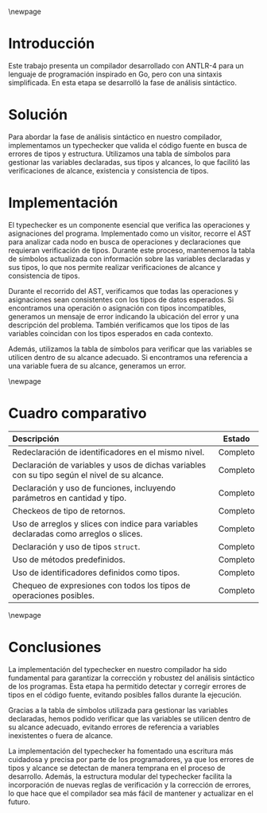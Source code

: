 \newpage

# Introducción

Este trabajo presenta un compilador desarrollado con ANTLR-4 para un lenguaje de
programación inspirado en Go, pero con una sintaxis simplificada. En esta etapa se
desarrolló la fase de análisis sintáctico.

# Solución

Para abordar la fase de análisis sintáctico en nuestro compilador, implementamos un
typechecker que valida el código fuente en busca de errores de tipos y estructura.
Utilizamos una tabla de símbolos para gestionar las variables declaradas, sus tipos y
alcances, lo que facilitó las verificaciones de alcance, existencia y consistencia de
tipos.

# Implementación

El typechecker es un componente esencial que verifica las operaciones y asignaciones
del programa. Implementado como un visitor, recorre el AST para analizar cada nodo en
busca de operaciones y declaraciones que requieran verificación de tipos. Durante
este proceso, mantenemos la tabla de símbolos actualizada con información sobre las
variables declaradas y sus tipos, lo que nos permite realizar verificaciones de
alcance y consistencia de tipos.

Durante el recorrido del AST, verificamos que todas las operaciones y asignaciones
sean consistentes con los tipos de datos esperados. Si encontramos una operación o
asignación con tipos incompatibles, generamos un mensaje de error indicando la
ubicación del error y una descripción del problema. También verificamos que los tipos
de las variables coincidan con los tipos esperados en cada contexto.

Además, utilizamos la tabla de símbolos para verificar que las variables se utilicen
dentro de su alcance adecuado. Si encontramos una referencia a una variable fuera de
su alcance, generamos un error.

\newpage

# Cuadro comparativo

|Descripción|Estado|
|:-|:-:|
|Redeclaración de identificadores en el mismo nivel.|Completo|
|Declaración de variables y usos de dichas variables con su tipo según el nivel de su alcance.|Completo|
|Declaración y uso de funciones, incluyendo parámetros en cantidad y tipo.|Completo|
|Checkeos de tipo de retornos.|Completo|
|Uso de arreglos y slices con indice para variables declaradas como arreglos o slices.|Completo|
|Declaración y uso de tipos `struct`.|Completo|
|Uso de métodos predefinidos.|Completo|
|Uso de identificadores definidos como tipos.|Completo|
|Chequeo de expresiones con todos los tipos de operaciones posibles.|Completo|

\newpage

# Conclusiones

La implementación del typechecker en nuestro compilador ha sido fundamental para
garantizar la corrección y robustez del análisis sintáctico de los programas. Esta
etapa ha permitido detectar y corregir errores de tipos en el código fuente, evitando
posibles fallos durante la ejecución.

Gracias a la tabla de símbolos utilizada para gestionar las variables declaradas,
hemos podido verificar que las variables se utilicen dentro de su alcance adecuado,
evitando errores de referencia a variables inexistentes o fuera de alcance.

La implementación del typechecker ha fomentado una escritura más cuidadosa y precisa
por parte de los programadores, ya que los errores de tipos y alcance se detectan de
manera temprana en el proceso de desarrollo. Además, la estructura modular del
typechecker facilita la incorporación de nuevas reglas de verificación y la
corrección de errores, lo que hace que el compilador sea más fácil de mantener y
actualizar en el futuro.
